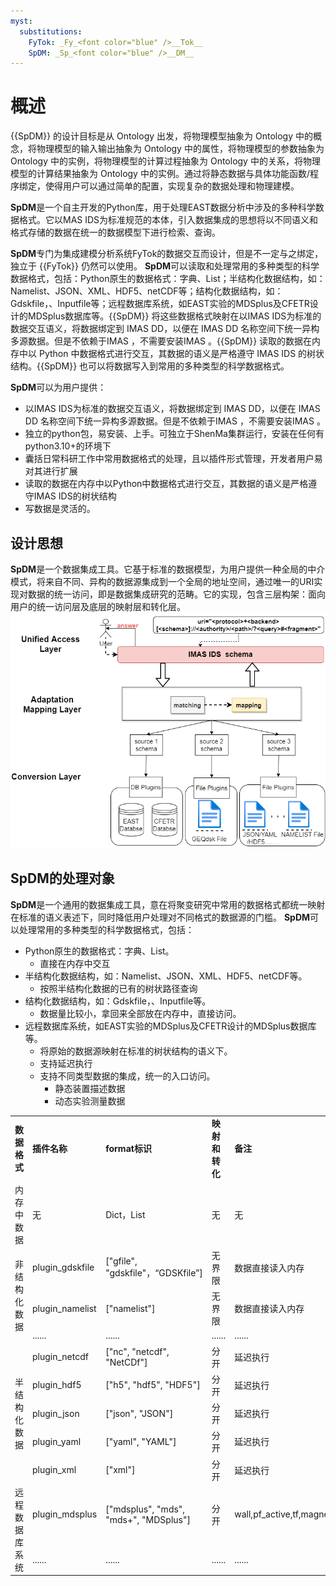 ```yaml
---
myst:
  substitutions:
    FyTok: _Fy_<font color="blue" />__Tok__
    SpDM: _Sp_<font color="blue" />__DM__
---
```


# 概述
 
 {{SpDM}} 的设计目标是从 Ontology 出发，将物理模型抽象为 Ontology 中的概念，将物理模型的输入输出抽象为 Ontology 中的属性，将物理模型的参数抽象为 Ontology 中的实例，将物理模型的计算过程抽象为 Ontology 中的关系，将物理模型的计算结果抽象为 Ontology 中的实例。通过将静态数据与具体功能函数/程序绑定，使得用户可以通过简单的配置，实现复杂的数据处理和物理建模。

**SpDM**是一个自主开发的Python库，用于处理EAST数据分析中涉及的多种科学数据格式。它以MAS IDS为标准规范的本体，引入数据集成的思想将以不同语义和格式存储的数据在统一的数据模型下进行检索、查询。

**SpDM**专门为集成建模分析系统FyTok的数据交互而设计，但是不一定与之绑定，独立于 {{FyTok}} 仍然可以使用。
**SpDM**可以读取和处理常用的多种类型的科学数据格式，包括：Python原生的数据格式：字典、List；半结构化数据结构，如：Namelist、JSON、XML、HDF5、netCDF等；结构化数据结构，如：Gdskfile，、Inputfile等；远程数据库系统，如EAST实验的MDSplus及CFETR设计的MDSplus数据库等。{{SpDM}} 将这些数据格式映射在以IMAS IDS为标准的数据交互语义，将数据绑定到 IMAS DD，以便在 IMAS DD 名称空间下统一异构多源数据。但是不依赖于IMAS ，不需要安装IMAS 。{{SpDM}} 读取的数据在内存中以 Python 中数据格式进行交互，其数据的语义是严格遵守 IMAS IDS 的树状结构。{{SpDM}} 也可以将数据写入到常用的多种类型的科学数据格式。
 
**SpDM**可以为用户提供：
- 以IMAS IDS为标准的数据交互语义，将数据绑定到 IMAS DD，以便在 IMAS DD 名称空间下统一异构多源数据。但是不依赖于IMAS ，不需要安装IMAS 。
- 独立的python包，易安装、上手。可独立于ShenMa集群运行，安装在任何有python3.10+的环境下
- 囊括日常科研工作中常用数据格式的处理，且以插件形式管理，开发者用户易对其进行扩展
- 读取的数据在内存中以Python中数据格式进行交互，其数据的语义是严格遵守IMAS IDS的树状结构
- 写数据是灵活的。

## 设计思想  
**SpDM**是一个数据集成工具。它基于标准的数据模型，为用户提供一种全局的中介模式，将来自不同、异构的数据源集成到一个全局的地址空间，通过唯一的URI实现对数据的统一访问，即是数据集成研究的范畴。它的实现，包含三层构架：面向用户的统一访问层及底层的映射层和转化层。
![three-layer](./figures/three-layer_spdb.png)


##  **SpDM的处理对象**

**SpDM**是一个通用的数据集成工具，意在将聚变研究中常用的数据格式都统一映射在标准的语义表述下，同时降低用户处理对不同格式的数据源的门槛。
**SpDM**可以处理常用的多种类型的科学数据格式，包括：
- Python原生的数据格式：字典、List。
    - 直接在内存中交互
- 半结构化数据结构，如：Namelist、JSON、XML、HDF5、netCDF等。
    - 按照半结构化数据的已有的树状路径查询
- 结构化数据结构，如：Gdskfile，、Inputfile等。
    - 数据量比较小，拿回来全部放在内存中，直接访问。
- 远程数据库系统，如EAST实验的MDSplus及CFETR设计的MDSplus数据库等。
    - 将原始的数据源映射在标准的树状结构的语义下。
    - 支持延迟执行
    - 支持不同类型数据的集成，统一的入口访问。
        - 静态装置描述数据
        - 动态实验测量数据


        
<table>
    <tr>
        <td><b>数据格式</b></td>
        <td><b>插件名称</b> </td>
        <td><b>format标识</b></td>
        <td><b>映射和转化</b></td>
        <td><b>备注</b></td>
    </tr>
    <tr>
        <td rowspan="1">内存中数据</td>
        <td>无</td>
        <td>Dict，List</td>
        <td>无</td>
        <td>无</td>
    </tr>
    <tr>
        <td rowspan="3">非结构化数据</td>
        <td>plugin_gdskfile</td>
        <td>["gfile", "gdskfile"，“GDSKfile”]</td>
        <td>无界限</td>
        <td>数据直接读入内存</td>
    </tr>
    <tr>
        <td>plugin_namelist </td>
        <td>["namelist"] </td>
        <td>无界限</td>
        <td>数据直接读入内存</td>
    </tr>
    <tr>
        <td>......</td>
        <td>......</td>
        <td>......</td>
        <td>......</td>
    </tr>
    <tr>
        <td rowspan="5">半结构化数据</td>
        <td>plugin_netcdf</td>
        <td>["nc", "netcdf", "NetCDf"]</td>
        <td>分开</td>
        <td>延迟执行</td>
    </tr>
    <tr>
        <td>plugin_hdf5 </td>
        <td>["h5", "hdf5", "HDF5"]</td>
        <td>分开</td>
        <td>延迟执行</td>
    </tr>
    <tr>
        <td>plugin_json</td>
        <td> ["json", "JSON"]  </td>
        <td>分开</td>
        <td>延迟执行</td>
    </tr>
    <tr>
        <td>plugin_yaml </td>
        <td>["yaml", "YAML"]  </td>
        <td>分开</td>
        <td>延迟执行</td>
    </tr>
    <tr>
        <td>plugin_xml</td>
        <td> ["xml"] </td>
        <td>分开</td>
        <td>延迟执行</td>
    </tr>
    <tr>
        <td rowspan="2">远程数据库系统</td>
        <td>plugin_mdsplus</td>
        <td>["mdsplus", "mds", "mds+", "MDSplus"]</td>
        <td>分开</td>
        <td>wall,pf_active,tf,magnetics,eq</td>
    </tr>
    <tr>
        <td>......</td>
        <td>......</td>
        <td>......</td>
        <td>......</td>
    </tr>

</table>
